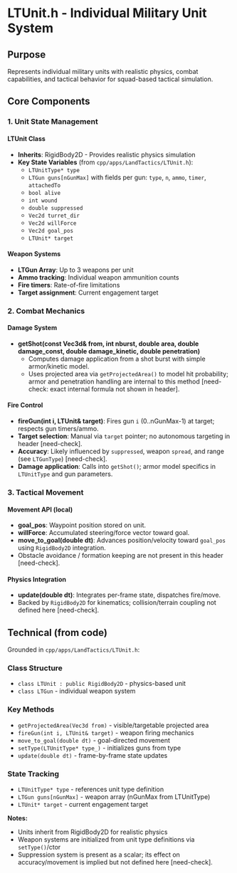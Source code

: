# LTUnit.h - Individual Military Unit System

## Purpose
Represents individual military units with realistic physics, combat capabilities, and tactical behavior for squad-based tactical simulation.

## Core Components

### 1. Unit State Management

#### LTUnit Class
- **Inherits**: RigidBody2D - Provides realistic physics simulation
- **Key State Variables** (from `cpp/apps/LandTactics/LTUnit.h`):
  - `LTUnitType* type`
  - `LTGun guns[nGunMax]` with fields per gun: `type`, `n`, `ammo`, `timer`, `attachedTo`
  - `bool alive`
  - `int wound`
  - `double suppressed`
  - `Vec2d turret_dir`
  - `Vec2d willForce`
  - `Vec2d goal_pos`
  - `LTUnit* target`

#### Weapon Systems
- **LTGun Array**: Up to 3 weapons per unit
- **Ammo tracking**: Individual weapon ammunition counts
- **Fire timers**: Rate-of-fire limitations
- **Target assignment**: Current engagement target

### 2. Combat Mechanics

#### Damage System
- **getShot(const Vec3d& from, int nburst, double area, double damage_const, double damage_kinetic, double penetration)**
  - Computes damage application from a shot burst with simple armor/kinetic model.
  - Uses projected area via `getProjectedArea()` to model hit probability; armor and penetration handling are internal to this method [need-check: exact internal formula not shown in header].

#### Fire Control
- **fireGun(int i, LTUnit& target)**: Fires gun `i` (0..nGunMax-1) at target; respects gun timers/ammo.
- **Target selection**: Manual via `target` pointer; no autonomous targeting in header [need-check].
- **Accuracy**: Likely influenced by `suppressed`, weapon `spread`, and range (see `LTGunType`) [need-check].
- **Damage application**: Calls into `getShot()`; armor model specifics in `LTUnitType` and gun parameters.

### 3. Tactical Movement

#### Movement API (local)
- **goal_pos**: Waypoint position stored on unit.
- **willForce**: Accumulated steering/force vector toward goal.
- **move_to_goal(double dt)**: Advances position/velocity toward `goal_pos` using `RigidBody2D` integration.
- Obstacle avoidance / formation keeping are not present in this header [need-check].

#### Physics Integration
- **update(double dt)**: Integrates per-frame state, dispatches fire/move.
- Backed by `RigidBody2D` for kinematics; collision/terrain coupling not defined here [need-check].

## Technical (from code)
Grounded in `cpp/apps/LandTactics/LTUnit.h`:

### Class Structure
- `class LTUnit : public RigidBody2D` - physics-based unit
- `class LTGun` - individual weapon system

### Key Methods
- `getProjectedArea(Vec3d from)` - visible/targetable projected area
- `fireGun(int i, LTUnit& target)` - weapon firing mechanics
- `move_to_goal(double dt)` - goal-directed movement
- `setType(LTUnitType* type_)` - initializes guns from type
- `update(double dt)` - frame-by-frame state updates

### State Tracking
- `LTUnitType* type` - references unit type definition
- `LTGun guns[nGunMax]` - weapon array (nGunMax from LTUnitType)
- `LTUnit* target` - current engagement target

**Notes:**
- Units inherit from RigidBody2D for realistic physics
- Weapon systems are initialized from unit type definitions via `setType()`/ctor
- Suppression system is present as a scalar; its effect on accuracy/movement is implied but not defined here [need-check].
